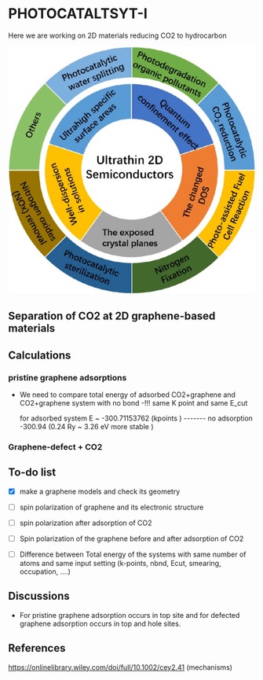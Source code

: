 # PHOTOCATALTSYT-I

Here we are working on 2D materials reducing CO2 to hydrocarbon



![](./photocatalyt.png)



## Separation of CO2 at 2D graphene-based materials



## Calculations

### pristine graphene adsorptions

- We need to compare total energy of adsorbed CO2+graphene and CO2+graphene system with no bond -!!!  same K point and same E_cut

  for adsorbed system E ~ -300.71153762 (kpoints )   -------  no adsorption -300.94   (0.24 Ry ~ 3.26 eV more stable )

  

### Graphene-defect + CO2





## To-do list

- [x] make a graphene models and check its geometry
- [ ] spin polarization of graphene and its electronic structure
- [ ] spin polarization after adsorption of CO2
- [ ] Spin polarization of the graphene before and after adsorption of CO2
- [ ] Difference between Total energy of the systems with same number of atoms and same input setting (k-points, nbnd, Ecut, smearing, occupation, ....)



## Discussions
- For pristine graphene adsorption occurs in top site and for defected graphene adsorption occurs in top and hole sites.




 

## References

https://onlinelibrary.wiley.com/doi/full/10.1002/cey2.41   (mechanisms)

